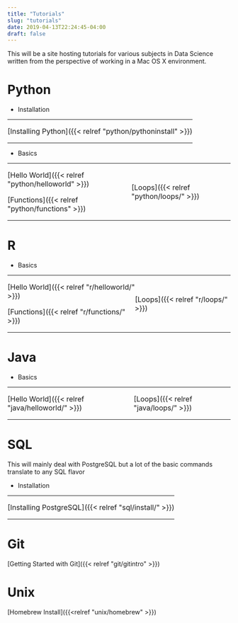 ```yaml
---
title: "Tutorials"
slug: "tutorials"
date: 2019-04-13T22:24:45-04:00
draft: false
---
```

This will be a site hosting tutorials for various subjects in Data Science written
from the perspective of working in a Mac OS X environment.

# Python
* Installation
<table border="0" style="border: none;padding:0; margin:0;">
  <tr>
  <td style="border: none; padding:0; margin:0;">
  <p>[Installing Python]({{< relref "python/pythoninstall" >}})</p>
  </td>
  <td style="border: none;padding:0; margin:0;">
  <p></p>
  </td>
  </tr>
</table>

* Basics
<table border="0" style="border: none;padding:0; margin:0;">
  <tr>
  <td style="border: none; padding:0; margin:0;">
  <p>[Hello World]({{< relref "python/helloworld" >}})</p>
  <p>[Functions]({{< relref "python/functions" >}})</p>
  </td>
  <td style="border: none;padding:0; margin:0;">
  <p>[Loops]({{< relref "python/loops/" >}})</p>
  </td>
  </tr>
</table>


# R
* Basics
<table border="0" style="border: none;padding:0; margin:0;">
  <tr>
  <td style="border: none; padding:0; margin:0;">
  <p>[Hello World]({{< relref "r/helloworld/" >}})</p>
  <p>[Functions]({{< relref "r/functions/" >}})</p>
  </td>
  <td style="border: none;padding:0; margin:0;">
  <p>[Loops]({{< relref "r/loops/" >}})</p>
  </td>
  </tr>
</table>

# Java
* Basics
<table border="0" style="border: none;padding:0; margin:0;">
  <tr>
  <td style="border: none; padding:0; margin:0;">
  <p>[Hello World]({{< relref "java/helloworld/" >}})</p>
  </td>
  <td style="border: none;padding:0; margin:0;">
  <p>[Loops]({{< relref "java/loops/" >}})</p>
  </td>
  </tr>
</table>

# SQL
This will mainly deal with PostgreSQL but a lot of the basic commands translate to
any SQL flavor
* Installation
<table border="0" style="border: none;padding:0; margin:0;">
  <tr>
  <td style="border: none; padding:0; margin:0;">
  <p>[Installing PostgreSQL]({{< relref "sql/install/" >}})</p>
  </td>
  <td style="border: none;padding:0; margin:0;">
  <p></p>
  </td>
  </tr>
</table>

# Git
[Getting Started with Git]({{< relref "git/gitintro" >}})

# Unix
[Homebrew Install]({{<relref "unix/homebrew" >}})



